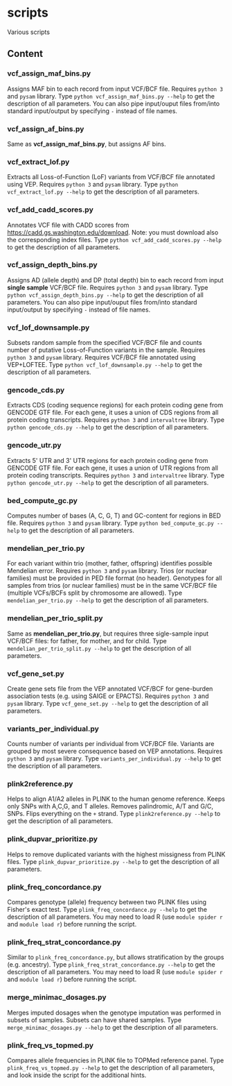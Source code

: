 # scripts
Various scripts

## Content

### vcf_assign_maf_bins.py

Assigns MAF bin to each record from input VCF/BCF file. Requires `python 3` and `pysam` library. Type `python vcf_assign_maf_bins.py --help` to get the description of all parameters. You can also pipe input/ouput files from/into standard input/output by specifying `-` instead of file names.

### vcf_assign_af_bins.py

Same as **vcf_assign_maf_bins.py**, but assigns AF bins.

### vcf_extract_lof.py

Extracts all Loss-of-Function (LoF) variants from VCF/BCF file annotated using VEP. Requires `python 3` and `pysam` library. Type `python vcf_extract_lof.py --help` to get the description of all parameters.

### vcf_add_cadd_scores.py

Annotates VCF file with CADD scores from https://cadd.gs.washington.edu/download. Note: you must download also the corresponding index files. Type `python vcf_add_cadd_scores.py --help` to get the description of all parameters.

### vcf_assign_depth_bins.py

Assigns AD (allele depth) and DP (total depth) bin to each record from input **single sample** VCF/BCF file. Requires `python 3` and `pysam` library. Type `python vcf_assign_depth_bins.py --help` to get the description of all parameters. You can also pipe input/ouput files from/into standard input/output by specifying `-` instead of file names.


### vcf_lof_downsample.py

Subsets random sample from the specified VCF/BCF file and counts number of putative Loss-of-Function variants in the sample. Requires `python 3` and `pysam` library. Requires VCF/BCF file annotated using VEP+LOFTEE. Type `python vcf_lof_downsample.py --help` to get the description of all parameters.

### gencode_cds.py

Extracts CDS (coding sequence regions) for each protein coding gene from GENCODE GTF file. For each gene, it uses a union of CDS regions from all protein coding transcripts. Requires `python 3` and `intervaltree` library. Type `python gencode_cds.py --help` to get the description of all parameters.

### gencode_utr.py

Extracts 5' UTR and 3' UTR regions for each protein coding gene from GENCODE GTF file. For each gene, it uses a union of UTR regions from all protein coding transcripts. Requires `python 3` and `intervaltree` library. Type `python gencode_utr.py --help` to get the description of all parameters.

### bed_compute_gc.py

Computes number of bases (A, C, G, T) and GC-content for regions in BED file. Requires `python 3` and `pysam` library. Type `python bed_compute_gc.py --help` to get the description of all parameters.

### mendelian_per_trio.py

For each variant within trio (mother, father, offspring) identifies possible Mendelian error. Requires `python 3` and `pysam` library. Trios (or nuclear families) must be provided in PED file format (no header). Genotypes for all samples from trios (or nuclear families) must be in the same VCF/BCF file (multiple VCFs/BCFs split by chromosome are allowed).  Type `mendelian_per_trio.py --help` to get the description of all parameters.

### mendelian_per_trio_split.py

Same as **mendelian_per_trio.py**, but requires three sigle-sample input VCF/BCF files: for father, for mother, and for child. Type `mendelian_per_trio_split.py --help` to get the description of all parameters.

### vcf_gene_set.py
Create gene sets file from the VEP annotated VCF/BCF for gene-burden association tests (e.g. using SAIGE or EPACTS). Requires `python 3` and `pysam` library. Type `vcf_gene_set.py --help` to get the description of all parameters.

### variants_per_individual.py
Counts number of variants per individual from VCF/BCF file. Variants are grouped by most severe consequence based on VEP annotations. Requires `python 3` and `pysam` library. Type `variants_per_individual.py --help` to get the description of all parameters.

### plink2reference.py
Helps to align A1/A2 alleles in PLINK to the human genome reference. Keeps only SNPs with A,C,G, and T alleles. Removes palindromic, A/T and G/C, SNPs. Flips everything on the `+` strand. Type `plink2reference.py --help` to get the description of all parameters.

### plink_dupvar_prioritize.py
Helps to remove duplicated variants with the highest missigness from PLINK files. Type `plink_dupvar_prioritize.py --help` to get the description of all parameters.

### plink_freq_concordance.py
Compares genotype (allele) frequency between two PLINK files using Fisher's exact test. Type `plink_freq_concordance.py --help` to get the description of all parameters. You may need to load R (use `module spider r` and `module load r`) before running the script.

### plink_freq_strat_concordance.py
Similar to `plink_freq_concordance.py`, but allows stratification by the groups (e.g. ancestry). Type `plink_freq_strat_concordance.py --help` to get the description of all parameters. You may need to load R (use `module spider r` and `module load r`) before running the script.

### merge_minimac_dosages.py
Merges imputed dosages when the genotype imputation was performed in subsets of samples. Subsets can have shared samples. Type `merge_minimac_dosages.py --help` to get the description of all parameters.

### plink_freq_vs_topmed.py
Compares allele frequencies in PLINK file to TOPMed reference panel. Type `plink_freq_vs_topmed.py --help` to get the description of all parameters, and look inside the script for the additional hints.

